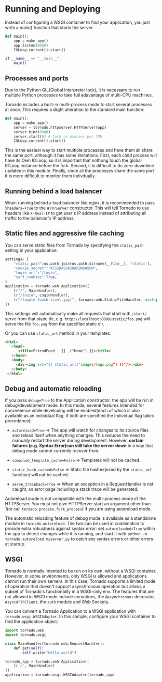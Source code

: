 # Running and Deploying
Instead of configuring a WSGI container to find your application, you just write a main() function that starts the server.

```py
def main():
    app = make_app()
    app.listen(8080)
    IOLoop.current().start()

if __name__ == "__main__":
    main()
```

## Processes and ports
Due to the Python GIL(Global Interpreter lock), it is necessary to run multiple Python processes to take full adavantage of multi-CPU machines.
<p></p>

Tornado includes a built-in multi-process mode to start several processes at once. This requires a slight alteration to the standard main function:

```py
def main():
    app = make_app()
    server = tornado.httpserver.HTTPServer(app)
    server.bind(8080)
    server.start(0) # fork on process per CPU
    IOLoop.current().start()
```

This is the easiest way to start multiple processes and have them all share the same port, although it has some limitations. First, each child process will have its Own IOLoop, so it is important that nothong touch the global IOLoop instance before the fork. Second, it is difficult to do zero-downtime updates in this module. Finally, since all the processes share the same port it is more difficult to monitor them indivdually.

## Running behind a load balancer
When running behind a load balancer like nginx, it is recommended to pass `xheaders=True` to the `HTTPServer` constructor. This will tell Tornado to use headers like `X-Real-IP` to get user's IP address instead of attributing all traffic to the balancer's IP address.

## Static files and aggressive file caching
You can serve static files from Tornado by specifying the `static_path` setting in your application:

```py
settings= {
    "static_path":os.path.join(os.path.dirname(__file__), "static"),
    "cookie_secret":"ASSSDASDASDADQWDASDW",
    "login_url":"/login",
    "xsrf_cookies":True,
}
application = tornado.web.Application([
    (r"/", MainHandler),
    (r"/login", LoginHandler),
    (r"/(apple-touch-icon\.jpg)", tornado.web.StaticFileHandler, dict(path=settings['static_path'])),
])
```

This settings will automatically make all requests that start with `/start/` serve from that static dir, e.g. `http://localhost:8080/static/foo.png` will serve the file `foo.png` from the specified static dir.
<p></p>

Or you can use `static_url` method in your templates.

```html
<html>
   <head>
      <title>FriendFeed - {{ _("Home") }}</title>
   </head>
   <body>
     <div><img src="{{ static_url("images/logo.png") }}"/></div>
   </body>
 </html>

```

## Debug and automatic reloading
If you pass `debug=True` to the Application constructor, the app will be run in debug/development mode. In this mode, several features intended for convneience while developing will be enabled(each of which is also available as an indicidual flag; if both are specified the individual flag takes precedence):

- `autoreload=True` => The app will watch for changes to its source files and reload itself when anything changes. This reduces the need to manually restart the server during development. However, **certain failures (e.g. Syntax Error)can still take the server down** in a way that debug mode cannot currently recover from.

- `compiled_template_cache=False` => Templates will not be cached.

- `static_hash_cached=False` => Static file hashes(used by the `static_url` function) will not be cached.

- `serve_traceback=True` => When an exception in a RequestHandler is not caught, an error page including a stack trace will be generated.
<p></p>


Autoreload mode is not compatible with the multi-process mode of the HTTPServer. You must not give HTTPServer.start an argument other than 1(or call `tornado.process.fork_process`) if you are using autoreload mode.
<p></p>

The automatic reloading feature of debug mode is available as a standalone module in `tornado.autoreload`. The two can be used in combination to procide extra robustness against syntax error: set `autoreloaded=True` within the app to detect changes while it is running, and start it with `python -m tornado.autoreload myserver.py` to catch any syntax errors or other errors at startup.

## WSGI
Tornado is normally intented to be run on its own, without a WSGI container. However, in some environments, only WSGI is allowed and applications cannot run their own servers. In this case, Tornado supports a limited mode of operation that doesn't support asynchronous operation but allows a subset of Tornado's functionality in a WSGI-only env. The features that are not allowed in WSGI mode include coroutines, the `@asynchronous` decorator, `AsyncHTTPClient`, the `auth` module and Web Sockets.
<p></p>

You can convert a Tornado Application to a WSGI application with `tornado.wsgi.WSGIAdapter`. In this sample, configure your WSGI container to find the application object.
```py
import tornado.web
import tornado.wsgi

class MainHandler(tornado.web.RequestHandler):
    def get(self):
        self.write("Hello world")

tornado_app = tornado.web.Application([
    (r'/', MainHandler)
])
application = tornado.wsgi.WSGIAdapter(tornado_app)

```